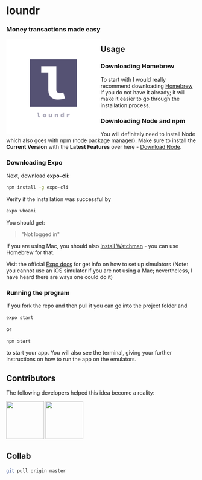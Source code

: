 # loundr
### Money transactions made easy

<img src="/assets/splash.png" width=250 align=left >

## Usage

### Downloading Homebrew
To start with I would really recommend downloading 
[Homebrew](https://brew.sh/) if you do not have it already; it will make it easier to go through the installation process.

### Downloading Node and npm
You will definitely need to install Node which also goes with npm (node package manager). Make sure to install the **Current Version** with the **Latest Features** over here - 
[Download Node](https://nodejs.org/en/).


### Downloading Expo
Next, download **expo-cli**:

```bash
npm install -g expo-cli
```
Verify if the installation was successful by
```bash
expo whoami
```
You should get:
> "Not logged in"

If you are using Mac, you should also [install Watchman](https://facebook.github.io/watchman/docs/install#buildinstall) - you can use Homebrew for that.

Visit the official [Expo docs](https://docs.expo.io/get-started/installation/) for get info on how to set up simulators
(Note: you cannot use an iOS simulator if you are not using a Mac; nevertheless, I have heard there are ways one could do it)

### Running the program
If you fork the repo and then pull it you can go into the project folder and
```bash
expo start
```
or
```bash
npm start
```
to start your app. You will also see the terminal, giving your further instructions on how to run the app on the emulators.


## Contributors
The following developers helped this idea become a reality:

<img src="https://avatars2.githubusercontent.com/u/34740725?s=400&u=15efe798db9cf249e596e47f2591dcadda0e6ec0&v=4" width="100" height="100">
<img src="https://avatars1.githubusercontent.com/u/29056703?s=460&u=c2932f32a8c593d5db91ab1ca6dac3967d226078&v=4" width="100" height="100">

## Collab
```bash
git pull origin master
```


